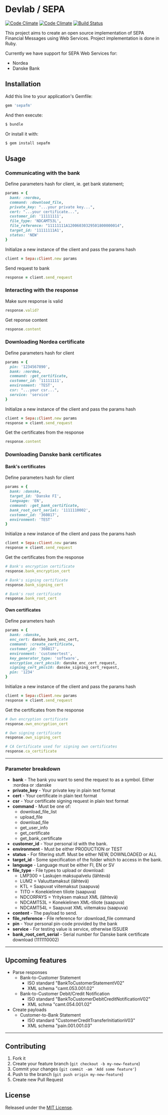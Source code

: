 # Devlab / SEPA

[![Code Climate](https://codeclimate.com/github/devlab-oy/sepa.png)](https://codeclimate.com/github/devlab-oy/sepa)
[![Code Climate](https://codeclimate.com/github/devlab-oy/sepa/coverage.png)](https://codeclimate.com/github/devlab-oy/sepa)
[![Build Status](https://travis-ci.org/devlab-oy/sepa.svg?branch=master)](https://travis-ci.org/devlab-oy/sepa)

This project aims to create an open source implementation of SEPA Financial Messages using Web Services. Project implementation is done in Ruby.

Currently we have support for SEPA Web Services for:

* Nordea
* Danske Bank

## Installation

Add this line to your application's Gemfile:

```ruby
gem 'sepafm'
```

And then execute:

```bash
$ bundle
```

Or install it with:

```bash
$ gem install sepafm
```

## Usage

### Communicating with the bank

Define parameters hash for client, ie. get bank statement;

```ruby
params = {
  bank: :nordea,
  command: :download_file,
  private_key: "...your private key...",
  cert: "...your certificate...",
  customer_id: '11111111',
  file_type: 'NDCAMT53L',
  file_reference: "11111111A12006030329501800000014",
  target_id: '11111111A1',
  status: 'NEW'
}
```

Initialize a new instance of the client and pass the params hash

```ruby
client = Sepa::Client.new params
```

Send request to bank

```ruby
response = client.send_request
```

### Interacting with the response

Make sure response is valid

```ruby
response.valid?
```

Get reponse content

```ruby
response.content
```

### Downloading Nordea certificate

Define parameters hash for client

```ruby
params = {
  pin: '1234567890',
  bank: :nordea,
  command: :get_certificate,
  customer_id: '11111111',
  environment: 'TEST',
  csr: "...your csr...",
  service: 'service'
}
```

Initialize a new instance of the client and pass the params hash

```ruby
client = Sepa::Client.new params
response = client.send_request
```

Get the certificates from the response

```ruby
response.content
```

### Downloading Danske bank certificates

#### Bank's certificates

Define parameters hash for client

```ruby
params = {
  bank: :danske,
  target_id: 'Danske FI',
  language: 'EN',
  command: :get_bank_certificate,
  bank_root_cert_serial: '1111110002',
  customer_id: '360817',
  environment: 'TEST'
}
```

Initialize a new instance of the client and pass the params hash

```ruby
client = Sepa::Client.new params
response = client.send_request
```

Get the certificates from the response

```ruby
# Bank's encryption certificate
response.bank_encryption_cert

# Bank's signing certificate
response.bank_signing_cert

# Bank's root certificate
response.bank_root_cert
```

#### Own certificates

Define parameters hash

``` ruby
params = {
  bank: :danske,
  enc_cert: danske_bank_enc_cert,
  command: :create_certificate,
  customer_id: '360817',
  environment: 'customertest',
  key_generator_type: 'software',
  encryption_cert_pkcs10: danske_enc_cert_request,
  signing_cert_pkcs10: danske_signing_cert_request,
  pin: '1234'
}
```

Initialize a new instance of the client and pass the params hash

```ruby
client = Sepa::Client.new params
response = client.send_request
```

Get the certificates from the response

```ruby
# Own encryption certificate
response.own_encryption_cert

# Own signing certificate
response.own_signing_cert

# CA Certificate used for signing own certificates
response.ca_certificate
```

---

### Parameter breakdown

* **bank** - The bank you want to send the request to as a symbol. Either :nordea or :danske
* **private_key** - Your private key in plain text format
* **cert** - Your certificate in plain text format
* **csr** - Your certificate signing request in plain text format
* **command** - Must be one of:
    * download_file_list
    * upload_file
    * download_file
    * get_user_info
    * get_certificate
    * get_bank_certificate
* **customer_id** - Your personal id with the bank.
* **environment** - Must be either PRODUCTION or TEST
* **status** - For filtering stuff. Must be either NEW, DOWNLOADED or ALL
* **target_id** - Some specification of the folder which to access in the bank.
* **language** - Language must be either FI, EN or SV
* **file_type** - File types to upload or download:
    * LMP300 = Laskujen maksupalvelu (lähtevä)
    * LUM2 = Valuuttamaksut (lähtevä)
    * KTL = Saapuvat viitemaksut (saapuva)
    * TITO = Konekielinen tiliote (saapuva)
    * NDCORPAYS = Yrityksen maksut XML (lähtevä)
    * NDCAMT53L = Konekielinen XML-tiliote (saapuva)
    * NDCAMT54L = Saapuvat XML viitemaksu (saapuva)
* **content** - The payload to send.
* **file_reference** - File reference for :download_file command
* **pin** - Your personal pin-code provided by the bank
* **service** - For testing value is service, otherwise ISSUER
* **bank_root_cert_serial** - Serial number for Danske bank certificate download (1111110002)

---

## Upcoming features

* Parse responses
    * Bank-to-Customer Statement
        * ISO standard "BankToCustomerStatementV02"
        * XML schema "camt.053.001.02"
    * Bank-to-Customer Debit/Credit Notification
        * ISO standard "BankToCustomerDebitCreditNotificationV02"
        * XML schma "camt.054.001.02"
* Create payloads
    * Customer-to-Bank Statement
        * ISO standard "CustomerCreditTransferInitiationV03"
        * XML schema "pain.001.001.03"

---

## Contributing

1. Fork it
1. Create your feature branch (`git checkout -b my-new-feature`)
1. Commit your changes (`git commit -am 'Add some feature'`)
1. Push to the branch (`git push origin my-new-feature`)
1. Create new Pull Request

## License

Released under the [MIT License](http://opensource.org/licenses/MIT).
